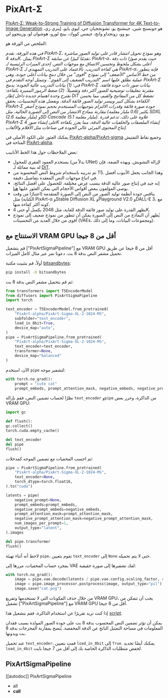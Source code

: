 # PixArt-Σ

[PixArt-Σ: Weak-to-Strong Training of Diffusion Transformer for 4K Text-to-Image Generation](https://huggingface.co/papers/2403.04692) هو جونسنج شين، جينشنج يو، تشونججيان جي، ليوي يايو، إينزي زي، يو وو، زونجداو وانج، جيمس كووك، بينج لورو، هوشوان لو، وزينجوو لي.

الملخص من الورقة هو:

*في هذه الورقة، نقدم PixArt-Σ، وهو نموذج تحويل انتشار قادر على توليد الصور مباشرة بدقة 4K. يمثل PixArt-Σ تقدمًا كبيرًا عن سابقه، PixArt-α، حيث يقدم صورًا ذات دقة أعلى بشكل ملحوظ وتحسين الاتساق مع موجهات النص. إحدى الميزات الرئيسية لـ PixArt-Σ هي كفاءة التدريب. بالاعتماد على التدريب التمهيدي لـ PixArt-α، فإنه يتطور من خط الأساس "الأضعف" إلى نموذج "أقوى" من خلال دمج بيانات أعلى جودة، وهي عملية نطلق عليها اسم "التدريب الضعيف إلى القوي". وتتمثل أوجه التقدم في PixArt-Σ في: (1) بيانات التدريب عالية الجودة: يدمج PixArt-Σ بيانات صور ذات جودة فائقة، مقترنة بتعليقات توضيحية للصور أكثر دقة وتفصيلاً. (2) ضغط الرموز المميزة بكفاءة: نقترح وحدة اهتمام جديدة داخل إطار DiT تضغط كل من المفاتيح والقيم، مما يحسن الكفاءة بشكل كبير وييسر توليد الصور فائقة الدقة. وبفضل هذه التحسينات، يحقق PixArt-Σ جودة صورة فائقة وقدرات الالتزام بتوجيهات المستخدم بحجم نموذج أصغر بكثير (0.6 مليار معلمة) مقارنة بنماذج الانتشار من النص إلى الصورة الحالية، مثل SDXL (2.6 مليار معلمة) وSD Cascade (5.1 مليار معلمة). علاوة على ذلك، تدعم قدرة PixArt-Σ على إنشاء صور 4K إنشاء الملصقات والخلفيات عالية الدقة، مما يعزز بكفاءة إنتاج المحتوى المرئي عالي الجودة في صناعات مثل الأفلام والألعاب.*

يمكنك العثور على الكود الأصلي في [PixArt-alpha/PixArt-sigma](https://github.com/PixArt-alpha/PixArt-sigma) وجميع نقاط التفتيش المتاحة في [PixArt-alpha](https://huggingface.co/PixArt-alpha).

بعض الملاحظات حول هذا الخط الأنابيب:

* يستخدم العمود الفقري للمحول (بدلاً من UNet) لإزالة التشويش. وبهذه الصفة، فإن له بنية مماثلة لـ [DiT](https://hf.co/docs/transformers/model_doc/dit).
* تم تدريبه باستخدام شروط النص المحسوبة من T5. وهذا الجانب يجعل الأنبوب أفضل في اتباع موجهات النص المعقدة بتفاصيل دقيقة.
* إنه جيد في إنتاج صور عالية الدقة بنسب عرض مختلفة. للحصول على أفضل النتائج، يوصي المؤلفون ببعض أقواس الأحجام التي يمكن العثور عليها [هنا](https://github.com/PixArt-alpha/PixArt-sigma/blob/master/diffusion/data/datasets/utils.py).
* ينافس جودة أنظمة توليد الصور من النص إلى الصورة المتقدمة (اعتبارًا من وقت الكتابة) مثل PixArt-α وStable Diffusion XL وPlayground V2.0 وDALL-E 3، مع كونه أكثر كفاءة منها.
* يظهر القدرة على توليد صور فائقة الدقة للغاية، مثل 2048 بكسل أو حتى 4K.
* يُظهر أن النماذج من النص إلى الصورة يمكن أن تتطور من نموذج ضعيف إلى نموذج أقوى من خلال العديد من التحسينات (VAEs، ومجموعات البيانات، وما إلى ذلك).

## الاستنتاج مع VRAM GPU أقل من 8 جيجا

قم بتشغيل ["PixArtSigmaPipeline"] مع VRAM GPU أقل من 8 جيجا عن طريق تحميل مشفر النص بدقة 8 بت. دعونا نمر عبر مثال كامل الميزات.

أولاً، قم بتثبيت مكتبة [bitsandbytes](https://github.com/TimDettmers/bitsandbytes):

```bash
pip install -U bitsandbytes
```

ثم قم بتحميل مشفر النص بدقة 8 بت:

```python
from transformers import T5EncoderModel
from diffusers import PixArtSigmaPipeline
import torch

text_encoder = T5EncoderModel.from_pretrained(
    "PixArt-alpha/PixArt-Sigma-XL-2-1024-MS",
    subfolder="text_encoder",
    load_in_8bit=True,
    device_map="auto",
)
pipe = PixArtSigmaPipeline.from_pretrained(
    "PixArt-alpha/PixArt-Sigma-XL-2-1024-MS",
    text_encoder=text_encoder,
    transformer=None,
    device_map="balanced"
)
```

الآن، استخدم `pipe` لتشفير موجه:

```python
with torch.no_grad():
    prompt = "cute cat"
    prompt_embeds, prompt_attention_mask, negative_embeds, negative_prompt_attention_mask = pipe.encode_prompt(prompt)
```

نظرًا لحساب تضمين النص، فقم بإزالة `text_encoder` و`pipe` من الذاكرة، وحرر بعض VRAM GPU:

```python
import gc

def flush():
gc.collect()
torch.cuda.empty_cache()

del text_encoder
del pipe
flush()
```

ثم احسب المخفيات مع تضمين الموجه كمدخلات:

```python
pipe = PixArtSigmaPipeline.from_pretrained(
    "PixArt-alpha/PixArt-Sigma-XL-2-1024-MS",
    text_encoder=None,
    torch_dtype=torch.float16,
).to("cuda")

latents = pipe(
    negative_prompt=None,
    prompt_embeds=prompt_embeds,
    negative_prompt_embeds=negative_embeds,
    prompt_attention_mask=prompt_attention_mask,
    negative_prompt_attention_mask=negative_prompt_attention_mask,
    num_images_per_prompt=1,
    output_type="latent",
).images

del pipe.transformer
flush()
```

<Tip>

لاحظ أنه أثناء تهيئة `pipe`، تقوم بتعيين `text_encoder` إلى `None` حتى لا يتم تحميله.

</Tip>

بمجرد حساب المخفيات، مررها إلى VAE لفك تشفيرها إلى صورة حقيقية:

```python
with torch.no_grad():
    image = pipe.vae.decode(latents / pipe.vae.config.scaling_factor, return_dict=False)[0]
    image = pipe.image_processor.postprocess(image, output_type="pil")[0]
    image.save("cat.png")
```

من خلال حذف المكونات التي لا تستخدمها وتفريغ VRAM GPU، يجب أن تتمكن من تشغيل ["PixArtSigmaPipeline"] مع VRAM GPU أقل من 8 جيجا.

إذا كنت تريد تقريرًا عن استخدام الذاكرة، فقم بتشغيل هذا [script](https://gist.github.com/sayakpaul/3ae0f847001d342af27018a96f467e4e).

<Tip warning={true}>

يمكن أن تؤثر تضمين النص المحسوب بدقة 8 بت على جودة الصور المولدة بسبب فقدان المعلومات في مساحة التمثيل الناتج عن الدقة المخفضة. يُنصح بمقارنة المخرجات بدقة 8 بت وبدونها.

</Tip>

عند تحميل `text_encoder`، قمت بتعيين `load_in_8bit` إلى `True`. يمكنك أيضًا تحديد `load_in_4bit` لخفض متطلبات الذاكرة الخاصة بك إلى أقل من 7 جيجا بايت.

## PixArtSigmaPipeline

[[autodoc]] PixArtSigmaPipeline

- all
- __call__